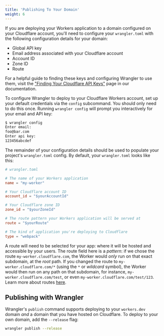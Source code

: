 ```yaml
---
title: 'Publishing To Your Domain'
weight: 6
---
```


If you are deploying your Workers application to a domain configured on your Cloudflare account, you'll need to configure your `wrangler.toml` with the following configuration details for your domain:

- Global API key
- Email address associated with your Cloudflare account
- Account ID
- Zone ID
- Route

For a helpful guide to finding these keys and configuring Wrangler to use them, visit the ["Finding Your Cloudflare API Keys"](/quickstart/api-keys/) page in our documentation.

To configure Wrangler to deploy to your Cloudflare Workers account, set up your default credentials via the `config` subcommand. You should only need to do this once. Running `wrangler config` will prompt you interactively for your email and API key:

```sh
$ wrangler config
Enter email:
foo@bar.com
Enter api key:
123456abcdef
```

The remainder of your configuration details should be used to populate your project's `wrangler.toml` config. By default, your `wrangler.toml` looks like this:

```toml
# wrangler.toml

# The name of your Workers application
name = "my-worker"

# Your Cloudflare account ID
account_id = "$yourAccountId"

# Your Cloudflare zone ID
zone_id = "$yourZoneId"

# The route pattern your Workers application will be served at
route = "$yourRoute"

# The kind of application you're deploying to Cloudflare
type = "webpack"
```

A route will need to be selected for your app: where it will be hosted and accessible by your users. The route field here is a _pattern_: if we chose the route `my-worker.cloudflare.com`, the Worker would _only_ run on that exact subdomain, at the _root_ path. If you changed the route to `my-worker.cloudflare.com/*` (using the `*` or _wildcard_ symbol), the Worker would then run on any path on that subdomain, for instance, `my-worker.cloudflare.com/test`, or even `my-worker.cloudflare.com/test/123`. Learn more about routes [here](/reference/workers-concepts/routes/).

## Publishing with Wrangler

Wrangler's `publish` command supports deploying to your `workers.dev` domain _and_ a domain that you have hosted on Cloudflare. To deploy to your own domain, add the `--release` flag:

```sh
wrangler publish --release
```
